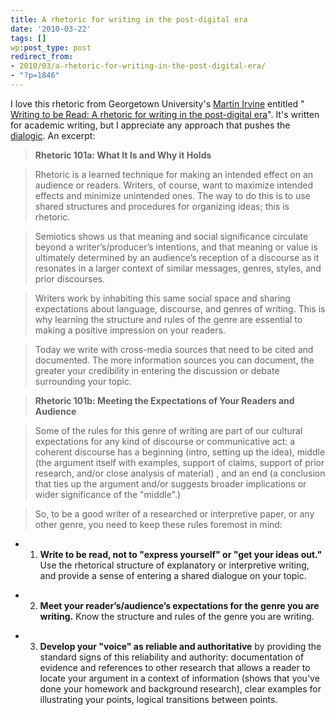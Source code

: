 ```yaml
---
title: A rhetoric for writing in the post-digital era
date: '2010-03-22'
tags: []
wp:post_type: post
redirect_from:
- 2010/03/a-rhetoric-for-writing-in-the-post-digital-era/
- "?p=1846"
---
```


I love this rhetoric from Georgetown University's [Martin Irvine](http://www9.georgetown.edu/faculty/irvinem/) entitled " [Writing to be Read: A rhetoric for writing in the post-digital era](http://www9.georgetown.edu/faculty/irvinem/articles/WritingtobeRead.html)". It's written for academic writing, but I appreciate any approach that pushes the [dialogic](http://en.wikipedia.org/wiki/Dialogism). An excerpt:

> **Rhetoric 101a: What It Is and Why it Holds**

>

> Rhetoric is a learned technique for making an intended effect on an audience or readers. Writers, of course, want to maximize intended effects and minimize unintended ones. The way to do this is to use shared structures and procedures for organizing ideas; this is rhetoric.

>

> Semiotics shows us that meaning and social significance circulate beyond a writer’s/producer’s intentions, and that meaning or value is ultimately determined by an audience’s reception of a discourse as it resonates in a larger context of similar messages, genres, styles, and prior discourses.

>

> Writers work by inhabiting this same social space and sharing expectations about language, discourse, and genres of writing. This is why learning the structure and rules of the genre are essential to making a positive impression on your readers.

>

> Today we write with cross-media sources that need to be cited and documented. The more information sources you can document, the greater your credibility in entering the discussion or debate surrounding your topic.

>

> **Rhetoric 101b: Meeting the Expectations of Your Readers and Audience**

>

> Some of the rules for this genre of writing are part of our cultural expectations for any kind of discourse or communicative act: a coherent discourse has a beginning (intro, setting up the idea), middle (the argument itself with examples, support of claims, support of prior research, and/or close analysis of material) , and an end (a conclusion that ties up the argument and/or suggests broader implications or wider significance of the "middle".)

>

> So, to be a good writer of a researched or interpretive paper, or any other genre, you need to keep these rules foremost in mind:

>

>

- 1. **Write to be read, not to "express yourself" or "get your ideas out."** Use the rhetorical structure of explanatory or interpretive writing, and provide a sense of entering a shared dialogue on your topic.

>

- 2. **Meet your reader’s/audience’s expectations for the genre you are writing.** Know the structure and rules of the genre you are writing.

>

- 3. **Develop your "voice" as reliable and authoritative** by providing the standard signs of this reliability and authority: documentation of evidence and references to other research that allows a reader to locate your argument in a context of information (shows that you've done your homework and background research), clear examples for illustrating your points, logical transitions between points.

>

>
